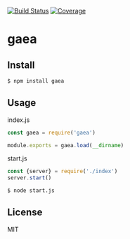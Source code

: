 [![Build Status](https://travis-ci.org/kaelzhang/gaea.svg?branch=master)](https://travis-ci.org/kaelzhang/gaea)
[![Coverage](https://codecov.io/gh/kaelzhang/gaea/branch/master/graph/badge.svg)](https://codecov.io/gh/kaelzhang/gaea)
<!-- optional appveyor tst
[![Windows Build Status](https://ci.appveyor.com/api/projects/status/github/kaelzhang/gaea?branch=master&svg=true)](https://ci.appveyor.com/project/kaelzhang/gaea)
-->
<!-- optional npm version
[![NPM version](https://badge.fury.io/js/gaea.svg)](http://badge.fury.io/js/gaea)
-->
<!-- optional npm downloads
[![npm module downloads per month](http://img.shields.io/npm/dm/gaea.svg)](https://www.npmjs.org/package/gaea)
-->
<!-- optional dependency status
[![Dependency Status](https://david-dm.org/kaelzhang/gaea.svg)](https://david-dm.org/kaelzhang/gaea)
-->

# gaea

<!-- description -->

## Install

```sh
$ npm install gaea
```

## Usage

index.js

```js
const gaea = require('gaea')

module.exports = gaea.load(__dirname)
```

start.js

```js
const {server} = require('./index')
server.start()
```

```sh
$ node start.js
```

## License

MIT
